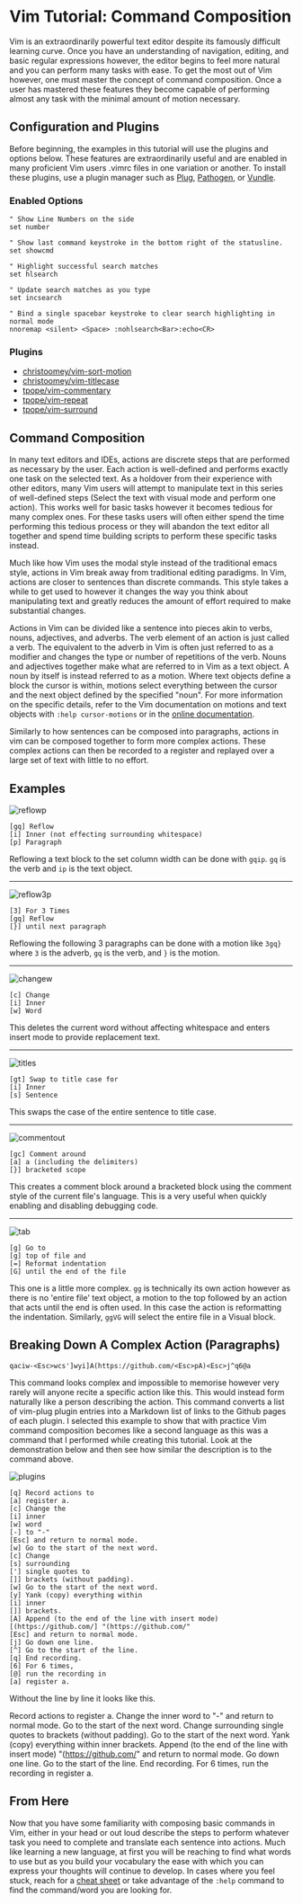 # Vim Tutorial: Command Composition <!--- Name in progress -->

<!---
Guide Starts with installing a plugin manager.
Provide useful plugins
explain text objects
-->

Vim is an extraordinarily powerful text editor despite its famously difficult
learning curve. Once you have an understanding of navigation, editing, and basic
regular expressions however, the editor begins to feel more natural and you can
perform many tasks with ease. To get the most out of Vim however, one must
master the concept of command composition. Once a user has mastered these
features they become capable of performing almost any task with the minimal amount
of motion necessary.

## Configuration and Plugins

Before beginning, the examples in this tutorial will use the plugins and options
below. These features are extraordinarily useful and are enabled in many
proficient Vim users .vimrc files in one variation or another. To install these
plugins, use a plugin manager such as
[Plug](https://github.com/junegunn/vim-plug),
[Pathogen](https://github.com/tpope/vim-pathogen), or
[Vundle](https://github.com/VundleVim/Vundle.vim).

### Enabled Options

```
" Show Line Numbers on the side 
set number 

" Show last command keystroke in the bottom right of the statusline.
set showcmd

" Highlight successful search matches
set hlsearch

" Update search matches as you type
set incsearch

" Bind a single spacebar keystroke to clear search highlighting in normal mode 
nnoremap <silent> <Space> :nohlsearch<Bar>:echo<CR>
```

### Plugins
- [christoomey/vim-sort-motion](https://github.com/christoomey/vim-sort-motion)
- [christoomey/vim-titlecase](https://github.com/christoomey/vim-titlecase)
- [tpope/vim-commentary](https://github.com/tpope/vim-commentary)
- [tpope/vim-repeat](https://github.com/tpope/vim-repeat)
- [tpope/vim-surround](https://github.com/tpope/vim-surround)


## Command Composition

In many text editors and IDEs, actions are discrete steps that are performed as
necessary by the user. Each action is well-defined and performs exactly one task
on the selected text. As a holdover from their experience with other editors,
many Vim users will attempt to manipulate text in this series of well-defined
steps (Select the text with visual mode and perform one action). This works well
for basic tasks however it becomes tedious for many complex ones. For these
tasks users will often either spend the time performing this tedious process or
they will abandon the text editor all together and spend time building scripts
to perform these specific tasks instead.

Much like how Vim uses the modal style instead of the traditional emacs style,
actions in Vim break away from traditional editing paradigms. In Vim, actions
are closer to sentences than discrete commands. This style takes a while to get
used to however it changes the way you think about manipulating text and greatly
reduces the amount of effort required to make substantial changes.

Actions in Vim can be divided like a sentence into pieces akin to verbs, nouns,
adjectives, and adverbs. The verb element of an action is just called a verb.
The equivalent to the adverb in Vim is often just referred to as a modifier and
changes the type or number of repetitions of the verb. Nouns and adjectives
together make what are referred to in Vim as a text object. A noun by itself is
instead referred to as a motion. Where text objects define a block the cursor
is within, motions select everything between the cursor and the next object
defined by the specified "noun". For more information on the specific details,
refer to the Vim documentation on motions and text objects with 
`:help cursor-motions` or in the 
[online documentation](vimdoc.sourceforge.net/htmldoc/motion.html).

Similarly to how sentences can be composed into paragraphs, actions in vim can
be composed together to form more complex actions. These complex actions can
then be recorded to a register and replayed over a large set of text with little
to no effort.

## Examples

![reflowp](https://jacoblambda.github.io/jacoblambda/ENGL3764/reflowp.svg)

```
[gq] Reflow
[i] Inner (not effecting surrounding whitespace)
[p] Paragraph
```

Reflowing a text block to the set column width can be done with `gqip`. `gq` is
the verb and `ip` is the text object. 

---

![reflow3p](https://jacoblambda.github.io/jacoblambda/ENGL3764/reflow3p.svg)

```
[3] For 3 Times
[gq] Reflow
[}] until next paragraph
```

Reflowing the following 3 paragraphs can be done with a motion like `3gq}` where
`3` is the adverb, `gq` is the verb, and `}` is the motion.

---

![changew](https://jacoblambda.github.io/jacoblambda/ENGL3764/changew.svg)

```
[c] Change
[i] Inner
[w] Word
```

This deletes the current word without affecting whitespace and enters insert
mode to provide replacement text.

---

![titles](https://jacoblambda.github.io/jacoblambda/ENGL3764/titles.svg)

```
[gt] Swap to title case for
[i] Inner
[s] Sentence
```

This swaps the case of the entire sentence to title case.

---

![commentout](https://jacoblambda.github.io/jacoblambda/ENGL3764/commentout.svg)

```
[gc] Comment around
[a] a (including the delimiters)
[}] bracketed scope
```

This creates a comment block around a bracketed block using the comment style of
the current file's language. This is a very useful when quickly enabling and
disabling debugging code.

---

![tab](https://jacoblambda.github.io/jacoblambda/ENGL3764/tab.svg)

```
[g] Go to
[g] top of file and
[=] Reformat indentation
[G] until the end of the file
```

This one is a little more complex. `gg` is technically its own action however
as there is no 'entire file' text object, a motion to the top followed by an
action that acts until the end is often used. In this case the action is
reformatting the indentation. Similarly, `ggVG` will select the
entire file in a Visual block.


## Breaking Down A Complex Action (Paragraphs)

```
qaciw-<Esc>wcs']wyi]A(https://github.com/<Esc>pA)<Esc>j^q6@a
```

This command looks complex and impossible to memorise however very rarely will
anyone recite a specific action like this. This would instead form naturally
like a person describing the action. This command converts a list of vim-plug
plugin entries into a Markdown list of links to the Github pages of each plugin.
I selected this example to show that with practice Vim command composition
becomes like a second language as this was a command that I performed while
creating this tutorial.  Look at the demonstration below and then see how
similar the description is to the command above.

![plugins](https://jacoblambda.github.io/jacoblambda/ENGL3764/plugins.svg)

```
[q] Record actions to
[a] register a.
[c] Change the
[i] inner
[w] word
[-] to "-"
[Esc] and return to normal mode.
[w] Go to the start of the next word.
[c] Change
[s] surrounding
['] single quotes to
[]] brackets (without padding).
[w] Go to the start of the next word.
[y] Yank (copy) everything within
[i] inner
[]] brackets.
[A] Append (to the end of the line with insert mode)
[(https://github.com/] "(https://github.com/"
[Esc] and return to normal mode.
[j] Go down one line.
[^] Go to the start of the line.
[q] End recording.
[6] For 6 times,
[@] run the recording in
[a] register a.
```
Without the line by line it looks like this. 

Record actions to register a. Change the inner word to "-" and return to normal
mode. Go to the start of the next word. Change surrounding single quotes to brackets
(without padding). Go to the start of the next word. Yank (copy) everything within inner
brackets. Append (to the end of the line with insert mode) "(https://github.com/" 
and return to normal mode. Go down one line. Go to the start of the line. End 
recording. For 6 times, run the recording in register a.

## From Here

Now that you have some familiarity with composing basic commands in Vim, either
in your head or out loud describe the steps to perform whatever task you need
to complete and translate each sentence into actions. Much like learning a new
language, at first you will be reaching to find what words to use but as you
build your vocabulary the ease with which you can express your thoughts will
continue to develop. In cases where you feel stuck, reach for a 
[cheat sheet](http://www.viemu.com/vi-vim-cheat-sheet.gif) 
or take advantage of the `:help` command to find the command/word you 
are looking for.
